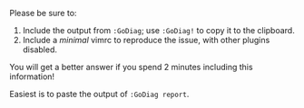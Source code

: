 Please be sure to:

1. Include the output from `:GoDiag`; use `:GoDiag!` to copy it to the clipboard.
2. Include a *minimal* vimrc to reproduce the issue, with other plugins disabled.

You will get a better answer if you spend 2 minutes including this information!

Easiest is to paste the output of `:GoDiag report`.

